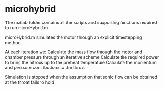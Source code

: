 # microhybrid

The matlab folder contains all the scripts and supporting functions required to run microHybrid.m

microHybrid.m simulates the motor through an explicit timestepping method.

At each iteration we:
    Calculate the mass flow through the motor and chamber pressure through an iterative scheme
    Calculate the required power to bring the nitrous up to the preheat temperature
    Calculate the momentum and pressure contributions to the thrust
    
Simulation is stopped when the assumption that sonic flow can be obtained at the throat fails to hold
